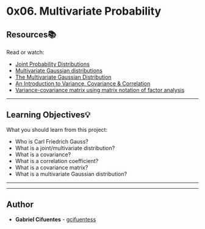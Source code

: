 # 0x06. Multivariate Probability

## Resources:books:
Read or watch:
* [Joint Probability Distributions](https://intranet.hbtn.io/rltoken/orontBPl_M9AduJxjdowgw)
* [Multivariate Gaussian distributions](https://intranet.hbtn.io/rltoken/QZPnk9D-zitqKRuGQ2FJnA)
* [The Multivariate Gaussian Distribution](https://intranet.hbtn.io/rltoken/SniKXPpORw-Ec2Dx3rHW4Q)
* [An Introduction to Variance, Covariance & Correlation](https://intranet.hbtn.io/rltoken/BKfHY5628XVUcvEdbh_tQw)
* [Variance-covariance matrix using matrix notation of factor analysis](https://intranet.hbtn.io/rltoken/acNlYV2Xp5jhRwqvMzcyCA)

---
## Learning Objectives:bulb:
What you should learn from this project:

* Who is Carl Friedrich Gauss?
* What is a joint/multivariate distribution?
* What is a covariance?
* What is a correlation coefficient?
* What is a covariance matrix?
* What is a multivariate Gaussian distribution?

---
---

## Author
* **Gabriel Cifuentes** - [gcifuentess](https://github.com/gcifuentess)